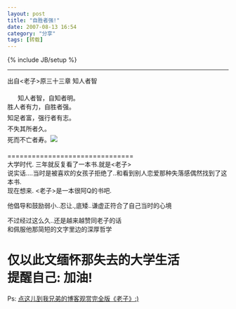 ```yaml
---
layout: post
title: "自胜者强!"
date: 2007-08-13 16:54
category: "分享"
tags: [转载]
---
```

{% include JB/setup %}

----------------

出自<老子>原三十三章 知人者智  
  
  
      知人者智，自知者明。  
 胜人者有力，自胜者强。  
 知足者富，强行者有志。  
 不失其所者久。  
 死而不亡者寿。[![](http://www.dushu.com/cover/mpic/2006/06/29/09520339011379.jpg)](http://www.dushu.com/cover/mpic/2006/06/29/09520339011379.jpg)  
  
===============================  
大学时代. 三年就反复看了一本书.就是<老子>  
说实话....当时是被喜欢的女孩子拒绝了..和看到别人恋爱那种失落感偶然找到了这本书.  
现在想来. <老子>是一本很阿Q的书吧.  
  
他倡导和鼓励弱小..忍让.,底矮..谦虚正符合了自己当时的心境  
  
不过经过这么久..还是越来越赞同老子的话  
和佩服他那简短的文字里边的深厚哲学  
  
仅以此文缅怀那失去的大学生活  
提醒自己: 加油!  
================================  
Ps: [点这儿到我兄弟的博客观赏完全版《老子》:)](http://yangdiailin.blogcn.com/diary,9684630.shtml)
